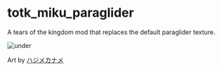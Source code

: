 # totk_miku_paraglider
A tears of the kingdom mod that replaces the default paraglider texture.

![under](https://github.com/Jmaonri/totk_miku_paraglider/assets/37857638/8c8b71a4-baae-4986-a624-3fd7f64eed60)

Art by [ハジメカナメ](https://www.pixiv.net/en/users/2138037)
